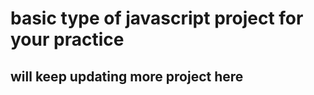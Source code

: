 <h1>basic type of javascript project for your practice</h1>
<h2>will keep updating more project here</h2>
